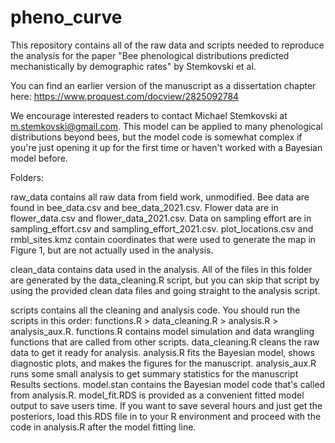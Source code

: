# pheno_curve
This repository contains all of the raw data and scripts needed to reproduce the analysis for the paper "Bee phenological distributions predicted mechanistically by demographic rates" by Stemkovski et al.

You can find an earlier version of the manuscript as a dissertation chapter here: https://www.proquest.com/docview/2825092784

We encourage interested readers to contact Michael Stemkovski at m.stemkovski@gmail.com. This model can be applied to many phenological distributions beyond bees, but the model code is somewhat complex if you're just opening it up for the first time or haven't worked with a Bayesian model before.

Folders:

raw_data contains all raw data from field work, unmodified. Bee data are found in bee_data.csv and bee_data_2021.csv. Flower data are in flower_data.csv and flower_data_2021.csv. Data on sampling effort are in sampling_effort.csv and sampling_effort_2021.csv. plot_locations.csv and rmbl_sites.kmz contain coordinates that were used to generate the map in Figure 1, but are not actually used in the analysis.

clean_data contains data used in the analysis. All of the files in this folder are generated by the data_cleaning.R script, but you can skip that script by using the provided clean data files and going straight to the analysis script.

scripts contains all the cleaning and analysis code. You should run the scripts in this order: functions.R > data_cleaning.R > analysis.R > analysis_aux.R. functions.R contains model simulation and data wrangling functions that are called from other scripts. data_cleaning.R cleans the raw data to get it ready for analysis. analysis.R fits the Bayesian model, shows diagnostic plots, and makes the figures for the manuscript. analysis_aux.R runs some small analysis to get summary statistics for the manuscript Results sections. model.stan contains the Bayesian model code that's called from analysis.R. model_fit.RDS is provided as a convenient fitted model output to save users time. If you want to save several hours and just get the posteriors, load this RDS file in to your R environment and proceed with the code in analysis.R after the model fitting line.
